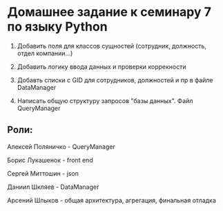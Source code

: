 ﻿# Домашнее задание к семинару 7 по языку Python

1. Добавить поля для классов сущностей (сотрудник, должность, отдел компании...)

2. Добавить логику ввода данных и проверки коррекности

3. Добавть списки с GID для сотрудников, должностей и пр в файле DataManager

4. Написать общую структуру запросов "базы данных". Файл QueryManager

## Роли:

Алексей Поляничко - QueryManager

Борис Лукашенок - front end

Сергей Миттошин - json

Даниил Шкляев - DataManager

Арсений Шлыков - общая архитектура, агрегация, финальная отладка